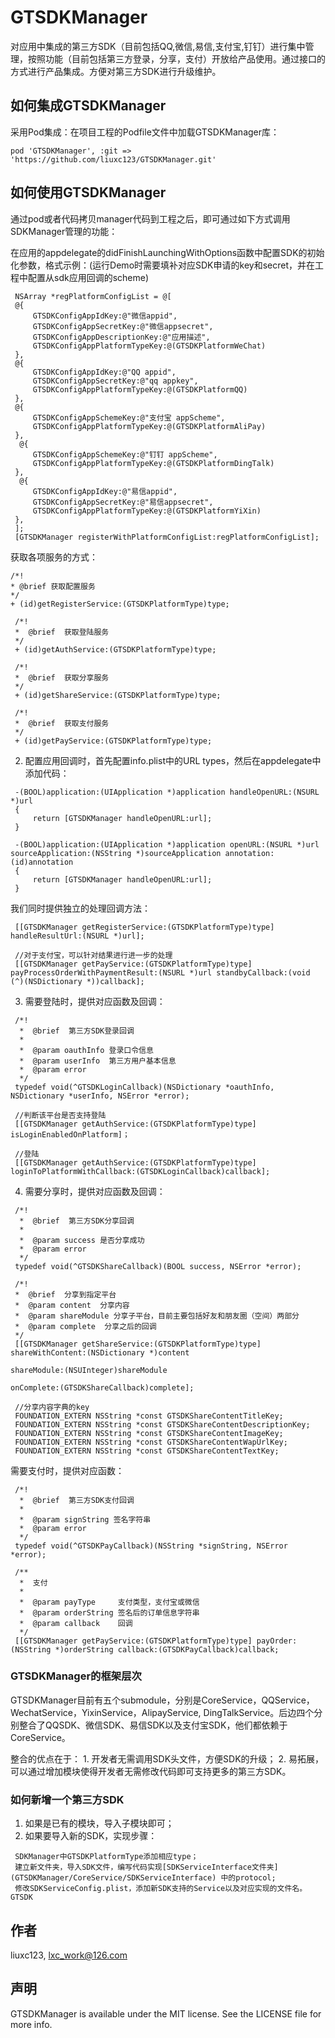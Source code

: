 # GTSDKManager

对应用中集成的第三方SDK（目前包括QQ,微信,易信,支付宝,钉钉）进行集中管理，按照功能（目前包括第三方登录，分享，支付）开放给产品使用。通过接口的方式进行产品集成。方便对第三方SDK进行升级维护。

## 如何集成GTSDKManager

采用Pod集成：在项目工程的Podfile文件中加载GTSDKManager库：

```
pod 'GTSDKManager', :git => 'https://github.com/liuxc123/GTSDKManager.git'
```

## 如何使用GTSDKManager

通过pod或者代码拷贝manager代码到工程之后，即可通过如下方式调用SDKManager管理的功能：

在应用的appdelegate的didFinishLaunchingWithOptions函数中配置SDK的初始化参数，格式示例：(运行Demo时需要填补对应SDK申请的key和secret，并在工程中配置从sdk应用回调的scheme)

```
 NSArray *regPlatformConfigList = @[
 @{
     GTSDKConfigAppIdKey:@"微信appid",
     GTSDKConfigAppSecretKey:@"微信appsecret",
     GTSDKConfigAppDescriptionKey:@"应用描述",
     GTSDKConfigAppPlatformTypeKey:@(GTSDKPlatformWeChat)
 },
 @{
     GTSDKConfigAppIdKey:@"QQ appid",
     GTSDKConfigAppSecretKey:@"qq appkey",
     GTSDKConfigAppPlatformTypeKey:@(GTSDKPlatformQQ)
 },
 @{
     GTSDKConfigAppSchemeKey:@"支付宝 appScheme",
     GTSDKConfigAppPlatformTypeKey:@(GTSDKPlatformAliPay)
 },
  @{
     GTSDKConfigAppSchemeKey:@"钉钉 appScheme",
     GTSDKConfigAppPlatformTypeKey:@(GTSDKPlatformDingTalk)
 },
  @{
     GTSDKConfigAppIdKey:@"易信appid",
     GTSDKConfigAppSecretKey:@"易信appsecret",
     GTSDKConfigAppPlatformTypeKey:@(GTSDKPlatformYiXin)
 },
 ];
 [GTSDKManager registerWithPlatformConfigList:regPlatformConfigList];
```

获取各项服务的方式：

 

```
/*! 
* @brief 获取配置服务 
*/ 
+ (id)getRegisterService:(GTSDKPlatformType)type;

 /*!
 *  @brief  获取登陆服务
 */
 + (id)getAuthService:(GTSDKPlatformType)type;

 /*!
 *  @brief  获取分享服务
 */
 + (id)getShareService:(GTSDKPlatformType)type;

 /*!
 *  @brief  获取支付服务
 */
 + (id)getPayService:(GTSDKPlatformType)type;
```
2. 配置应用回调时，首先配置info.plist中的URL types，然后在appdelegate中添加代码：

```
 -(BOOL)application:(UIApplication *)application handleOpenURL:(NSURL *)url
 {
     return [GTSDKManager handleOpenURL:url];
 }
 
 -(BOOL)application:(UIApplication *)application openURL:(NSURL *)url sourceApplication:(NSString *)sourceApplication annotation:(id)annotation
 {
     return [GTSDKManager handleOpenURL:url];
 }
```

我们同时提供独立的处理回调方法：

```
 [[GTSDKManager getRegisterService:(GTSDKPlatformType)type] handleResultUrl:(NSURL *)url];

 //对于支付宝，可以针对结果进行进一步的处理
 [[GTSDKManager getPayService:(GTSDKPlatformType)type] payProcessOrderWithPaymentResult:(NSURL *)url standbyCallback:(void (^)(NSDictionary *))callback];
```

3. 需要登陆时，提供对应函数及回调：

```
 /*!
  *  @brief  第三方SDK登录回调
  *
  *  @param oauthInfo 登录口令信息
  *  @param userInfo  第三方用户基本信息
  *  @param error
  */
 typedef void(^GTSDKLoginCallback)(NSDictionary *oauthInfo, NSDictionary *userInfo, NSError *error);

 //判断该平台是否支持登陆
 [[GTSDKManager getAuthService:(GTSDKPlatformType)type] isLoginEnabledOnPlatform]；

 //登陆
 [[GTSDKManager getAuthService:(GTSDKPlatformType)type] loginToPlatformWithCallback:(GTSDKLoginCallback)callback];
```

4. 需要分享时，提供对应函数及回调：


```
 /*!
  *  @brief  第三方SDK分享回调
  *
  *  @param success 是否分享成功
  *  @param error
  */
 typedef void(^GTSDKShareCallback)(BOOL success, NSError *error);

 /*!
 *  @brief  分享到指定平台
 *  @param content  分享内容
 *  @param shareModule 分享子平台，目前主要包括好友和朋友圈（空间）两部分
 *  @param complete  分享之后的回调
 */
 [[GTSDKManager getShareService:(GTSDKPlatformType)type] shareWithContent:(NSDictionary *)content
                                                                 shareModule:(NSUInteger)shareModule
                                                                  onComplete:(GTSDKShareCallback)complete];

 //分享内容字典的key
 FOUNDATION_EXTERN NSString *const GTSDKShareContentTitleKey;
 FOUNDATION_EXTERN NSString *const GTSDKShareContentDescriptionKey;
 FOUNDATION_EXTERN NSString *const GTSDKShareContentImageKey;
 FOUNDATION_EXTERN NSString *const GTSDKShareContentWapUrlKey;
 FOUNDATION_EXTERN NSString *const GTSDKShareContentTextKey;
```

需要支付时，提供对应函数：

```
 /*!
  *  @brief  第三方SDK支付回调
  *
  *  @param signString 签名字符串
  *  @param error
  */
 typedef void(^GTSDKPayCallback)(NSString *signString, NSError *error);

 /**
  *  支付
  *
  *  @param payType     支付类型，支付宝或微信
  *  @param orderString 签名后的订单信息字符串
  *  @param callback    回调
  */
 [[GTSDKManager getPayService:(GTSDKPlatformType)type] payOrder:(NSString *)orderString callback:(GTSDKPayCallback)callback;
```

### GTSDKManager的框架层次

GTSDKManager目前有五个submodule，分别是CoreService，QQService，WechatService，YixinService，AlipayService, DingTalkService。后边四个分别整合了QQSDK、微信SDK、易信SDK以及支付宝SDK，他们都依赖于CoreService。

整合的优点在于： 1. 开发者无需调用SDK头文件，方便SDK的升级； 2. 易拓展，可以通过增加模块使得开发者无需修改代码即可支持更多的第三方SDK。

### 如何新增一个第三方SDK

1. 如果是已有的模块，导入子模块即可；
2. 如果要导入新的SDK，实现步骤：

```
 SDKManager中GTSDKPlatformType添加相应type；
 建立新文件夹，导入SDK文件，编写代码实现[SDKServiceInterface文件夹](GTSDKManager/CoreService/SDKServiceInterface) 中的protocol;
 修改SDKServiceConfig.plist，添加新SDK支持的Service以及对应实现的文件名。GTSDK
```

## 作者

liuxc123, lxc_work@126.com

## 声明

GTSDKManager is available under the MIT license. See the LICENSE file for more info.


